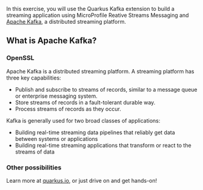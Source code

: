 In this exercise, you will use the Quarkus Kafka extension to build a streaming application using MicroProfile Reative
Streams Messaging and [Apache Kafka](https://kafka.apache.org), a distributed streaming platform. 

## What is Apache Kafka?

### OpenSSL

Apache Kafka is a distributed streaming platform. A streaming platform has three key capabilities:

  - Publish and subscribe to streams of records, similar to a message queue or enterprise messaging system.
  - Store streams of records in a fault-tolerant durable way.
  - Process streams of records as they occur.

Kafka is generally used for two broad classes of applications:

  - Building real-time streaming data pipelines that reliably get data between systems or applications
  - Building real-time streaming applications that transform or react to the streams of data


### Other possibilities

Learn more at [quarkus.io](https://quarkus.io), or just drive on and get hands-on!
